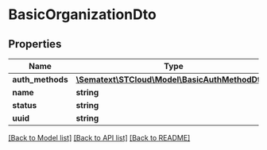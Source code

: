 # BasicOrganizationDto

## Properties
Name | Type | Description | Notes
------------ | ------------- | ------------- | -------------
**auth_methods** | [**\Sematext\STCloud\Model\BasicAuthMethodDto[]**](BasicAuthMethodDto.md) |  | [optional] 
**name** | **string** |  | [optional] 
**status** | **string** |  | [optional] 
**uuid** | **string** |  | [optional] 

[[Back to Model list]](../README.md#documentation-for-models) [[Back to API list]](../README.md#documentation-for-api-endpoints) [[Back to README]](../README.md)


